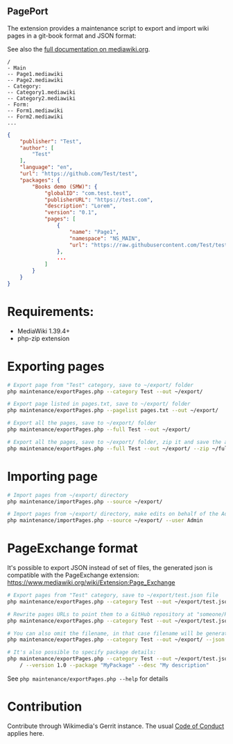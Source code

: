PagePort
----------

The extension provides a maintenance script to export and import wiki pages in a git-book format and JSON format:

See also the [full documentation on mediawiki.org](https://www.mediawiki.org/wiki/Extension:PagePort).

```
/
- Main
-- Page1.mediawiki
-- Page2.mediawiki
- Category:
-- Category1.mediawiki
-- Category2.mediawiki
- Form:
-- Form1.mediawiki
-- Form2.mediawiki
...
```

```json
{
	"publisher": "Test",
	"author": [
		"Test"
	],
	"language": "en",
	"url": "https://github.com/Test/test",
	"packages": {
        "Books demo (SMW)": {
            "globalID": "com.test.test",
            "publisherURL": "https://test.com",
            "description": "Lorem",
            "version": "0.1",
            "pages": [
                {
                    "name": "Page1",
                    "namespace": "NS_MAIN",
                    "url": "https://raw.githubusercontent.com/Test/test/master/Main/Test"
                },
                ...
            ]
        }
    }
}
```

# Requirements:

* MediaWiki 1.39.4+
* php-zip extension

# Exporting pages

```bash
# Export page from "Test" category, save to ~/export/ folder
php maintenance/exportPages.php --category Test --out ~/export/

# Export page listed in pages.txt, save to ~/export/ folder
php maintenance/exportPages.php --pagelist pages.txt --out ~/export/

# Export all the pages, save to ~/export/ folder
php maintenance/exportPages.php --full Test --out ~/export/

# Export all the pages, save to ~/export/ folder, zip it and save the archive to ~/full.zip
php maintenance/exportPages.php --full Test --out ~/export/ --zip ~/full.zip
```

# Importing page

```bash
# Import pages from ~/export/ directory
php maintenance/importPages.php --source ~/export/

# Import pages from ~/export/ directory, make edits on behalf of the Admin user
php maintenance/importPages.php --source ~/export/ --user Admin
```

# PageExchange format

It's possible to export JSON instead of set of files, the generated json is compatible with the
PageExchange extension: https://www.mediawiki.org/wiki/Extension:Page_Exchange

```bash
# Export pages from "Test" category, save to ~/export/test.json file
php maintenance/exportPages.php --category Test --out ~/export/test.json --json

# Rewrite pages URLs to point them to a GitHub repository at "someone/Repo":
php maintenance/exportPages.php --category Test --out ~/export/test.json --json --github "someone/Repo"

# You can also omit the filename, in that case filename will be generated based on time():
php maintenance/exportPages.php --category Test --out ~/export/ --json

# It's also possible to specify package details:
php maintenance/exportPages.php --category Test --out ~/export/test.json --json /
    / --version 1.0 --package "MyPackage" --desc "My description"
```

See `php maintenance/exportPages.php --help` for details

# Contribution

Contribute through Wikimedia's Gerrit instance.  The usual [Code of Conduct](https://www.mediawiki.org/wiki/Special:MyLanguage/Code_of_Conduct) applies here.
